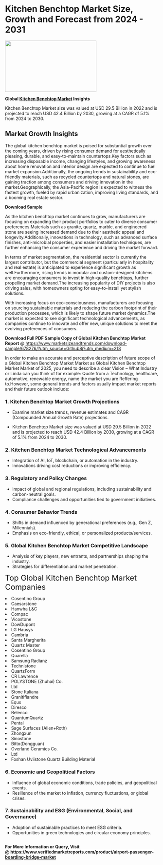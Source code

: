 <H1>Kitchen Benchtop Market Size, Growth and Forecast from 2024 - 2031</H1><img class="aligncenter size-medium wp-image-584254" src="https://thirdeyenews.in/wp-content/uploads/2024/09/Global-Market-Research-300x168.jpeg" alt="" width="300" height="168" /><p><strong>Global&nbsp;<a href="https://www.marketsizeandtrends.com/download-sample/678276/?utm_source=Github8j?utm_medium=218">Kitchen Benchtop Market</a> Insights</strong></p><p>Kitchen Benchtop Market size was valued at USD 29.5 Billion in 2022 and is projected to reach USD 42.4 Billion by 2030, growing at a CAGR of 5.1% from 2024 to 2030.</p><p><h2>Market Growth Insights</h2> <p>The global kitchen benchtop market is poised for substantial growth over the coming years, driven by rising consumer demand for aesthetically pleasing, durable, and easy-to-maintain countertops.Key factors such as increasing disposable income, changing lifestyles, and growing awareness about home renovation and interior design are expected to continue to fuel market expansion.Additionally, the ongoing trends in sustainability and eco-friendly materials, such as recycled countertops and natural stones, are gaining traction among consumers and driving innovation in the market.Geographically, the Asia-Pacific region is expected to witness the fastest growth, fueled by rapid urbanization, improving living standards, and a booming real estate sector.</p> <p><strong>Download Sample</strong></p> <p>As the kitchen benchtop market continues to grow, manufacturers are focusing on expanding their product portfolios to cater to diverse consumer preferences.Materials such as granite, quartz, marble, and engineered stone are seeing increased demand due to their aesthetic appeal and longevity.Additionally, innovations in technology, such as advanced surface finishes, anti-microbial properties, and easier installation techniques, are further enhancing the consumer experience and driving the market forward.</p> <p>In terms of market segmentation, the residential sector is currently the largest contributor, but the commercial segment (particularly in hospitality and real estate) is anticipated to experience significant growth as well.Furthermore, rising trends in modular and custom-designed kitchens are encouraging consumers to invest in high-quality benchtops, further propelling market demand.The increasing popularity of DIY projects is also driving sales, with homeowners opting for easy-to-install yet stylish solutions.</p> <p>With increasing focus on eco-consciousness, manufacturers are focusing on sourcing sustainable materials and reducing the carbon footprint of their production processes, which is likely to shape future market dynamics.The market is expected to see significant technological advancements, as companies continue to innovate and offer new, unique solutions to meet the evolving preferences of consumers.</p> <p><span class=""><strong>Download Full PDF Sample Copy of Global Kitchen Benchtop Market Report</strong> @ <a href="https://www.marketsizeandtrends.com/download-sample/678276/?utm_source=Github8j?utm_medium=218" target="_blank">https://www.marketsizeandtrends.com/download-sample/678276/?utm_source=Github8j?utm_medium=218</a></span></p><p>In order to make an accurate and perceptive description of future scope of a Global&nbsp;Kitchen Benchtop Market Market as Global&nbsp;Kitchen Benchtop Market Market of 2025, you need to describe a clear Vision &ndash; What Industry or Linda can you think of for example: Quote from a Technology, healthcare, automotive, renewable energy, name the market you are Reffering to.However, some general trends and factors usually impact market reports and their future outlook include:</p><h3>1.&nbsp;<strong>Kitchen Benchtop Market Growth Projections</strong></h3><ul><li>Examine market size trends, revenue estimates and CAGR (Compounded Annual Growth Rate) projections.</li><li><p>Kitchen Benchtop Market size was valued at USD 29.5 Billion in 2022 and is projected to reach USD 42.4 Billion by 2030, growing at a CAGR of 5.1% from 2024 to 2030.</p></li></ul><h3>2.&nbsp;<strong>Kitchen Benchtop Market Technological Advancements</strong></h3><ul><li>Integration of AI, IoT, blockchain, or automation in the industry.</li><li>Innovations driving cost reductions or improving efficiency.</li></ul><h3>3.&nbsp;<strong>Regulatory and Policy Changes</strong></h3><ul><li>Impact of global and regional regulations, including sustainability and carbon-neutral goals.</li><li>Compliance challenges and opportunities tied to government initiatives.</li></ul><h3>4.&nbsp;<strong>Consumer Behavior Trends</strong></h3><ul><li>Shifts in demand influenced by generational preferences (e.g., Gen Z, Millennials).</li><li>Emphasis on eco-friendly, ethical, or personalized products/services.</li></ul><h3>5.&nbsp;<strong>Global Kitchen Benchtop Market Competitive Landscape</strong></h3><ul><li>Analysis of key players, new entrants, and partnerships shaping the industry.</li><li>Strategies for differentiation and market penetration.</li></ul><p data-pm-slice="1 1 []"><span style="color: inherit; font-family: inherit; font-size: 25px;">Top Global Kitchen Benchtop Market Companies</span></p><div class="" data-test-id=""><p><li>Cosentino Group</li><li> Caesarstone</li><li> Hanwha L&C</li><li> Compac</li><li> Vicostone</li><li> DowDupont</li><li> LG Hausys</li><li> Cambria</li><li> Santa Margherita</li><li> Quartz Master</li><li> Cosentino Group</li><li> Quarella</li><li> Samsung Radianz</li><li> Technistone</li><li> QuartzForm</li><li> CR Lawrence</li><li> POLYSTONE (Zhuhai) Co.</li><li> Ltd</li><li> Stone Italiana</li><li> Granitifiandre</li><li> Equs</li><li> Diresco</li><li> Belenco</li><li> QuantumQuartz</li><li> Pental</li><li> Sage Surfaces (Allen+Roth)</li><li> Zhongxun</li><li> Sinostone</li><li> Bitto(Dongguan)</li><li> Overland Ceramics Co.</li><li> Ltd</li><li> Foshan Uviistone Quartz Building Material</li></p></div><h3>6.&nbsp;<strong>Economic and Geopolitical Factors</strong></h3><ul><li>Influence of global economic conditions, trade policies, and geopolitical events.</li><li>Resilience of the market to inflation, currency fluctuations, or global crises.</li></ul><h3>7.&nbsp;<strong>Sustainability and ESG (Environmental, Social, and Governance)</strong></h3><ul><li>Adoption of sustainable practices to meet ESG criteria.</li><li>Opportunities in green technologies and circular economy principles.</li></ul><h2><strong style="font-size: 14px;">For More Information or Query, Visit @&nbsp;</strong><a style="background-color: #ffffff; font-size: 14px;" href="https://www.marketsizeandtrends.com/report/kitchen-benchtop-market/" target="_blank">https://www.verifiedmarketreports.com/product/airport-passenger-boarding-bridge-market</a></h2>
